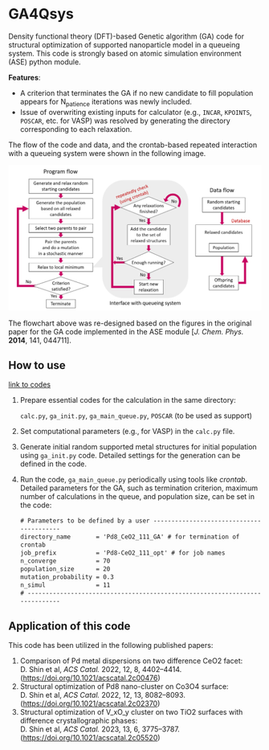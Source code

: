 # GA4Qsys
Density functional theory (DFT)-based Genetic algorithm (GA) code for structural optimization of supported nanoparticle model in a queueing system. This code is strongly based on atomic simulation environment (ASE) python module. 

**Features**:

- A criterion that terminates the GA if no new candidate to fill population appears for N<sub>patience</sub>  iterations was newly included.
- Issue of overwriting existing inputs for calculator (e.g., `INCAR`, `KPOINTS`, `POSCAR`, etc. for VASP) was resolved by generating the directory corresponding to each relaxation.

The flow of the code and data, and the crontab-based repeated interaction with a queueing system were shown in the following image.

<img src="imgs/flowchart.png" alt="flowchart"  />  

The flowchart above was re-designed based on the figures in the original paper for the GA code implemented in the ASE module [*J. Chem. Phys.* **2014**, 141, 044711].

## How to use
[link to codes](essential_codes/)
1. Prepare essential codes for the calculation in the same directory:   

   `calc.py`, `ga_init.py`, `ga_main_queue.py`, `POSCAR` (to be used as support) 

2. Set computational parameters (e.g., for VASP) in the `calc.py` file.

3. Generate initial random supported metal structures for initial population using `ga_init.py` code. Detailed settings for the generation can be defined in the code.

4. Run the code, `ga_main_queue.py` periodically using tools like *crontab*. Detailed parameters for the GA, such as termination criterion, maximum number of calculations in the queue, and population size, can be set in the code: 
   ```
   # Parameters to be defined by a user -----------------------------------------
   directory_name       = 'Pd8_CeO2_111_GA' # for termination of crontab
   job_prefix           = 'Pd8-CeO2_111_opt' # for job names
   n_converge           = 70
   population_size      = 20
   mutation_probability = 0.3
   n_simul              = 11
   # ----------------------------------------------------------------------------
   ```

## Application of this code

This code has been utilized in the following published papers:
1. Comparison of Pd metal dispersions on two difference CeO2 facet:  
   D. Shin et al, *ACS Catal.* 2022, 12, 8, 4402–4414. (https://doi.org/10.1021/acscatal.2c00476)
2. Structural optimization of Pd8 nano-cluster on Co3O4 surface:  
   D. Shin et al, *ACS Catal.* 2022, 12, 13, 8082–8093. (https://doi.org/10.1021/acscatal.2c02370)
5. Structural optimization of V_xO_y cluster on two TiO2 surfaces with difference crystallographic phases:  
   D. Shin et al, *ACS Catal.* 2023, 13, 6, 3775–3787. (https://doi.org/10.1021/acscatal.2c05520)
